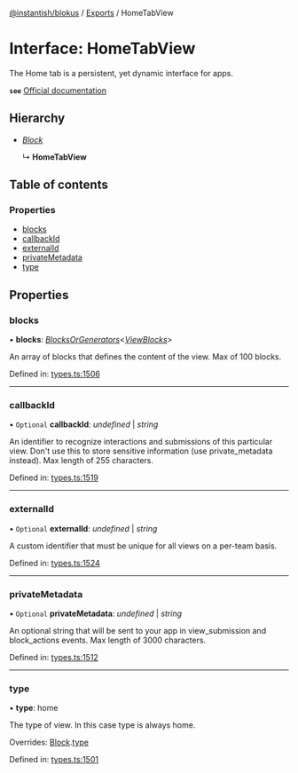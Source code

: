[@instantish/blokus](../README.md) / [Exports](../modules.md) / HomeTabView

# Interface: HomeTabView

The Home tab is a persistent, yet dynamic interface for apps.

**`see`** [Official documentation](https://api.slack.com/reference/surfaces/views)

## Hierarchy

* [*Block*](block.md)

  ↳ **HomeTabView**

## Table of contents

### Properties

- [blocks](hometabview.md#blocks)
- [callbackId](hometabview.md#callbackid)
- [externalId](hometabview.md#externalid)
- [privateMetadata](hometabview.md#privatemetadata)
- [type](hometabview.md#type)

## Properties

### blocks

• **blocks**: [*BlocksOrGenerators*](../modules.md#blocksorgenerators)<[*ViewBlocks*](../modules.md#viewblocks)\>

An array of blocks that defines the content of the view. Max of 100 blocks.

Defined in: [types.ts:1506](https://github.com/instantish/blokus/blob/f10405c/src/types.ts#L1506)

___

### callbackId

• `Optional` **callbackId**: *undefined* \| *string*

An identifier to recognize interactions and submissions of this particular
view. Don't use this to store sensitive information (use private_metadata
instead). Max length of 255 characters.

Defined in: [types.ts:1519](https://github.com/instantish/blokus/blob/f10405c/src/types.ts#L1519)

___

### externalId

• `Optional` **externalId**: *undefined* \| *string*

A custom identifier that must be unique for all views on a per-team basis.

Defined in: [types.ts:1524](https://github.com/instantish/blokus/blob/f10405c/src/types.ts#L1524)

___

### privateMetadata

• `Optional` **privateMetadata**: *undefined* \| *string*

An optional string that will be sent to your app in view_submission and
block_actions events. Max length of 3000 characters.

Defined in: [types.ts:1512](https://github.com/instantish/blokus/blob/f10405c/src/types.ts#L1512)

___

### type

• **type**: home

The type of view. In this case type is always home.

Overrides: [Block](block.md).[type](block.md#type)

Defined in: [types.ts:1501](https://github.com/instantish/blokus/blob/f10405c/src/types.ts#L1501)
